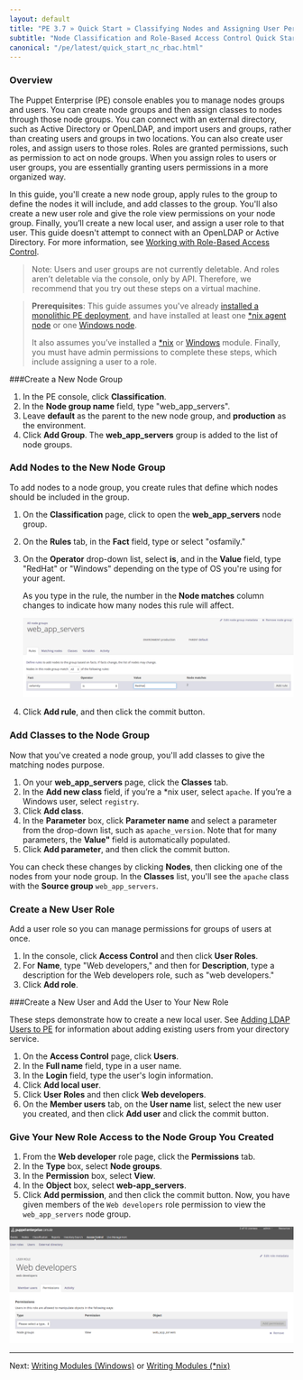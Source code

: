 ```yaml
---
layout: default
title: "PE 3.7 » Quick Start » Classifying Nodes and Assigning User Permissions"
subtitle: "Node Classification and Role-Based Access Control Quick Start Guide"
canonical: "/pe/latest/quick_start_nc_rbac.html"
---
```



### Overview

The Puppet Enterprise (PE) console enables you to manage nodes groups and users. You can create node groups and then assign classes to nodes through those node groups. You can connect with an external directory, such as Active Directory or OpenLDAP, and import users and groups, rather than creating users and groups in two locations. You can also create user roles, and assign users to those roles. Roles are granted permissions, such as permission to act on node groups. When you assign roles to users or user groups, you are essentially granting users permissions in a more organized way.

In this guide, you'll create a new node group, apply rules to the group to define the nodes it will include, and add classes to the group. You'll also create a new user role and give the role view permissions on your node group. Finally, you’ll create a new local user, and assign a user role to that user.  This guide doesn't attempt to connect with an OpenLDAP or Active Directory. For more information, see [Working with Role-Based Access Control](./rbac_intro.html).

>Note: Users and user groups are not currently deletable. And roles aren’t deletable via the console, only by API. Therefore, we recommend that you try out these steps on a virtual machine.

[assign_rule]: ./images/quick/assign_rule.png
[role_views_node_group]: ./images/quick/role_views_node_group.png

> **Prerequisites**: This guide assumes you've already [installed a monolithic PE deployment](./quick_start_install_mono.html), and have installed at least one [*nix agent node](./quick_start_install_agents_nix.html) or one [Windows node](./quick_start_install_agents_windows.html). 
>
> It also assumes you’ve installed a [*nix](./quick_start_module_install_nix.html) or [Windows](./quick_start_module_install_windows.html) module. Finally, you must have admin permissions to complete these steps, which include assigning a user to a role.


###Create a New Node Group

1. In the PE console, click **Classification**.
2. In the **Node group name** field, type "web_app_servers".
3. Leave **default** as the parent to the new node group, and **production** as the environment.
4. Click **Add Group**.  The **web_app_servers** group is added to the list of node groups.

### Add Nodes to the New Node Group

To add nodes to a node group, you create rules that define which nodes should be included in the group.

1. On the **Classification** page, click to open the **web_app_servers** node group.
2. On the **Rules** tab, in the **Fact** field, type or select "osfamily."
3. On the **Operator** drop-down list, select **is**, and in the **Value** field, type "RedHat" or "Windows" depending on the type of OS you're using for your agent.

    As you type in the rule, the number in the **Node matches** column changes to indicate how many nodes this rule will affect.

    ![adding rule to node group][assign_rule]

4. Click **Add rule**, and then click the commit button.

### Add Classes to the Node Group

Now that you've created a node group, you'll add classes to give the matching nodes purpose.

1. On your **web_app_servers** page, click the **Classes** tab.
2. In the **Add new class** field, if you’re a *nix user, select `apache`. If you’re a Windows user, select `registry`.
3. Click **Add class**.
4. In the **Parameter** box, click **Parameter name** and select a parameter from the drop-down list, such as `apache_version`. Note that for many parameters, the **Value"** field is automatically populated.
5. Click **Add parameter**, and then click the commit button.

You can check these changes by clicking **Nodes**, then clicking one of the nodes from your node group. In the **Classes** list, you'll see the `apache` class with the **Source group** `web_app_servers`.


### Create a New User Role

Add a user role so you can manage permissions for groups of users at once.

1. In the console, click **Access Control** and then click **User Roles**.
2. For **Name**, type "Web developers," and then for **Description**, type a description for the Web developers role, such as "web developers."
3. Click **Add role**.

###Create a New User and Add the User to Your New Role

These steps demonstrate how to create a new local user. See [Adding LDAP Users to PE](./rbac_user_roles.html#adding-ldap-users-to-pe) for information about adding existing users from your directory service.

1. On the **Access Control** page, click **Users**.
2. In the **Full name** field, type in a user name.
3. In the **Login** field, type the user's login information.
4. Click **Add local user**.
5. Click **User Roles** and then click **Web developers**.
6. On the **Member users** tab, on the **User name** list, select the new user you created, and then click **Add user** and click the commit button.


### Give Your New Role Access to the Node Group You Created

1. From the **Web developer** role page, click the **Permissions** tab.
2. In the **Type** box, select **Node groups**.
3. In the **Permission** box, select **View**.
4. In the **Object** box, select **web-app_servers**.
5. Click **Add permission**, and then click the commit button.
Now, you have given members of the `Web developers` role permission to view the `web_app_servers` node group.

![assigning role to node group][role_views_node_group]


----------

Next: [Writing Modules (Windows)](./quick_start_module_install_windows.html) or [Writing Modules (*nix)](./quick_writing_nix.html)



